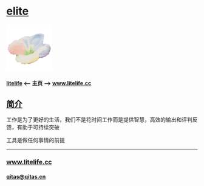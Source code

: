 ﻿# [elite](https://github.com/lite-life/elite) 

[![sites](litelife/litelife.png)](http://www.litelife.cc)

#### [litelife](https://github.com/lite-life/litelife) <-- 主页 --> www.litelife.cc

## [简介](https://github.com/lite-life/elite/wiki) 

工作是为了更好的生活，我们不是花时间工作而是提供智慧，高效的输出和评判反馈，有助于可持续突破

工具是做任何事情的前提

---

###  www.litelife.cc   
####  qitas@qitas.cn
